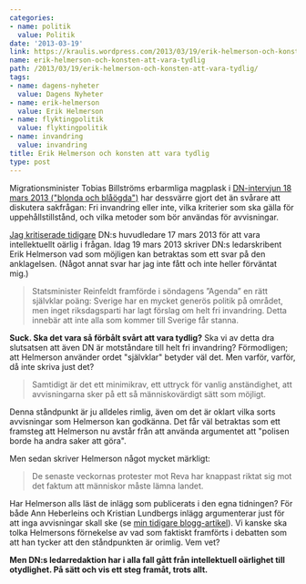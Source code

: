 ```yaml
---
categories:
- name: politik
  value: Politik
date: '2013-03-19'
link: https://kraulis.wordpress.com/2013/03/19/erik-helmerson-och-konsten-att-vara-tydlig/
name: erik-helmerson-och-konsten-att-vara-tydlig
path: /2013/03/19/erik-helmerson-och-konsten-att-vara-tydlig/
tags:
- name: dagens-nyheter
  value: Dagens Nyheter
- name: erik-helmerson
  value: Erik Helmerson
- name: flyktingpolitik
  value: flyktingpolitik
- name: invandring
  value: invandring
title: Erik Helmerson och konsten att vara tydlig
type: post
---
```

Migrationsminister Tobias Billströms erbarmliga magplask i [DN-intervjun 18 mars 2013 ("blonda och blåögda")](http://www.dn.se/nyheter/de-flesta-bor-inte-hos-de-som-ar-blonda-och-blaogda) har dessvärre gjort det än svårare att diskutera sakfrågan: Fri invandring eller inte, vilka kriterier som ska gälla för uppehållstillstånd, och vilka metoder som bör användas för avvisningar.

[Jag kritiserade tidigare](/2013/03/17/dn-de-papperslosa-och-den-intellektuella-arligheten/) DN:s huvudledare 17 mars 2013 för att vara intellektuellt oärlig i frågan. Idag 19 mars 2013 skriver DN:s ledarskribent Erik Helmerson vad som möjligen kan betraktas som ett svar på den anklagelsen. (Något annat svar har jag inte fått och inte heller förväntat mig.)



> Statsminister Reinfeldt framförde i söndagens ”Agenda” en rätt självklar poäng: Sverige har en mycket generös politik på området, men inget riksdagsparti har lagt förslag om helt fri invandring. Detta innebär att inte alla som kommer till Sverige får stanna.

**Suck. Ska det vara så förbålt svårt att vara tydlig?** Ska vi av detta dra slutsatsen att även DN är motståndare till helt fri invandring? Förmodligen; att Helmerson använder ordet "självklar" betyder väl det. Men varför, varför, då inte skriva just det?

> Samtidigt är det ett minimikrav, ett uttryck för vanlig anständighet, att avvisningarna sker på ett så männi­skovärdigt sätt som möjligt.

Denna ståndpunkt är ju alldeles rimlig, även om det är oklart vilka sorts avvisningar som Helmerson kan godkänna. Det får väl betraktas som ett framsteg att Helmerson nu avstår från att använda argumentet att "polisen borde ha andra saker att göra".

Men sedan skriver Helmerson något mycket märkligt:

> De senaste veckornas protester mot Reva har knappast riktat sig mot det faktum att människor måste lämna landet.

Har Helmerson alls läst de inlägg som publicerats i den egna tidningen? För både Ann Heberleins och Kristian Lundbergs inlägg argumenterar just för att inga avvisningar skall ske (se [min tidigare blogg-artikel](/2013/03/17/dn-de-papperslosa-och-den-intellektuella-arligheten/)). Vi kanske ska tolka Helmersons förnekelse av vad som faktiskt framförts i debatten som att han tycker att den ståndpunkten är orimlig. Vem vet?

**Men DN:s ledarredaktion har i alla fall gått från intellektuell oärlighet till otydlighet. På sätt och vis ett steg framåt, trots allt.**

